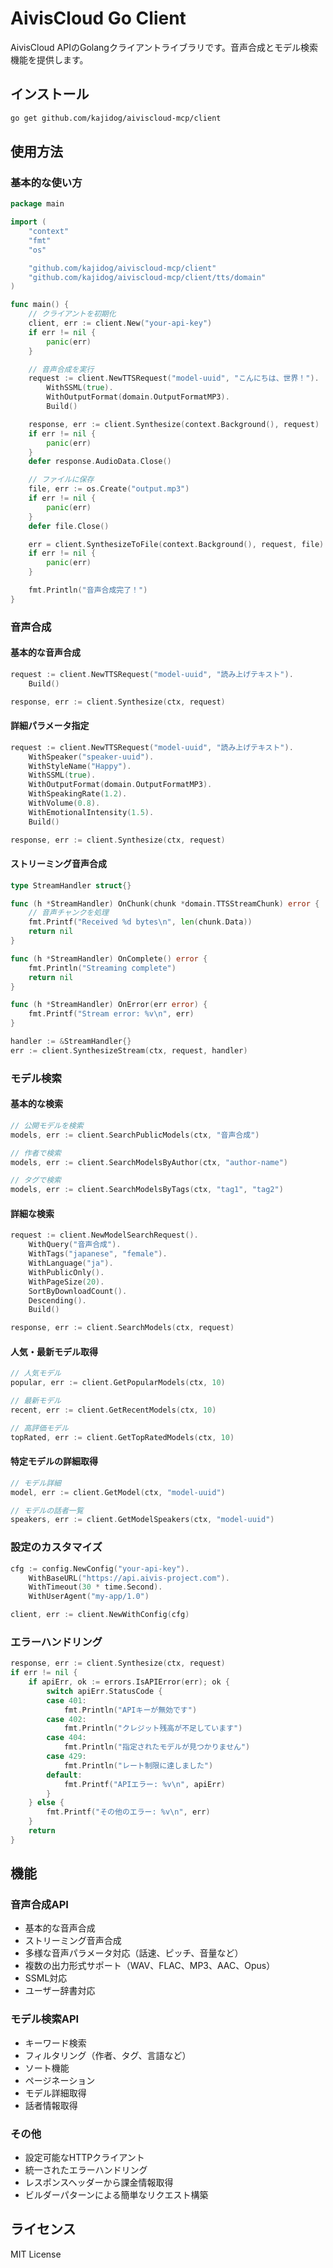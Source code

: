 # AivisCloud Go Client

AivisCloud APIのGolangクライアントライブラリです。音声合成とモデル検索機能を提供します。

## インストール

```bash
go get github.com/kajidog/aiviscloud-mcp/client
```

## 使用方法

### 基本的な使い方

```go
package main

import (
    "context"
    "fmt"
    "os"

    "github.com/kajidog/aiviscloud-mcp/client"
    "github.com/kajidog/aiviscloud-mcp/client/tts/domain"
)

func main() {
    // クライアントを初期化
    client, err := client.New("your-api-key")
    if err != nil {
        panic(err)
    }

    // 音声合成を実行
    request := client.NewTTSRequest("model-uuid", "こんにちは、世界！").
        WithSSML(true).
        WithOutputFormat(domain.OutputFormatMP3).
        Build()

    response, err := client.Synthesize(context.Background(), request)
    if err != nil {
        panic(err)
    }
    defer response.AudioData.Close()

    // ファイルに保存
    file, err := os.Create("output.mp3")
    if err != nil {
        panic(err)
    }
    defer file.Close()

    err = client.SynthesizeToFile(context.Background(), request, file)
    if err != nil {
        panic(err)
    }

    fmt.Println("音声合成完了！")
}
```

### 音声合成

#### 基本的な音声合成

```go
request := client.NewTTSRequest("model-uuid", "読み上げテキスト").
    Build()

response, err := client.Synthesize(ctx, request)
```

#### 詳細パラメータ指定

```go
request := client.NewTTSRequest("model-uuid", "読み上げテキスト").
    WithSpeaker("speaker-uuid").
    WithStyleName("Happy").
    WithSSML(true).
    WithOutputFormat(domain.OutputFormatMP3).
    WithSpeakingRate(1.2).
    WithVolume(0.8).
    WithEmotionalIntensity(1.5).
    Build()

response, err := client.Synthesize(ctx, request)
```

#### ストリーミング音声合成

```go
type StreamHandler struct{}

func (h *StreamHandler) OnChunk(chunk *domain.TTSStreamChunk) error {
    // 音声チャンクを処理
    fmt.Printf("Received %d bytes\n", len(chunk.Data))
    return nil
}

func (h *StreamHandler) OnComplete() error {
    fmt.Println("Streaming complete")
    return nil
}

func (h *StreamHandler) OnError(err error) {
    fmt.Printf("Stream error: %v\n", err)
}

handler := &StreamHandler{}
err := client.SynthesizeStream(ctx, request, handler)
```

### モデル検索

#### 基本的な検索

```go
// 公開モデルを検索
models, err := client.SearchPublicModels(ctx, "音声合成")

// 作者で検索
models, err := client.SearchModelsByAuthor(ctx, "author-name")

// タグで検索
models, err := client.SearchModelsByTags(ctx, "tag1", "tag2")
```

#### 詳細な検索

```go
request := client.NewModelSearchRequest().
    WithQuery("音声合成").
    WithTags("japanese", "female").
    WithLanguage("ja").
    WithPublicOnly().
    WithPageSize(20).
    SortByDownloadCount().
    Descending().
    Build()

response, err := client.SearchModels(ctx, request)
```

#### 人気・最新モデル取得

```go
// 人気モデル
popular, err := client.GetPopularModels(ctx, 10)

// 最新モデル  
recent, err := client.GetRecentModels(ctx, 10)

// 高評価モデル
topRated, err := client.GetTopRatedModels(ctx, 10)
```

#### 特定モデルの詳細取得

```go
// モデル詳細
model, err := client.GetModel(ctx, "model-uuid")

// モデルの話者一覧
speakers, err := client.GetModelSpeakers(ctx, "model-uuid")
```

### 設定のカスタマイズ

```go
cfg := config.NewConfig("your-api-key").
    WithBaseURL("https://api.aivis-project.com").
    WithTimeout(30 * time.Second).
    WithUserAgent("my-app/1.0")

client, err := client.NewWithConfig(cfg)
```

### エラーハンドリング

```go
response, err := client.Synthesize(ctx, request)
if err != nil {
    if apiErr, ok := errors.IsAPIError(err); ok {
        switch apiErr.StatusCode {
        case 401:
            fmt.Println("APIキーが無効です")
        case 402:
            fmt.Println("クレジット残高が不足しています")
        case 404:
            fmt.Println("指定されたモデルが見つかりません")
        case 429:
            fmt.Println("レート制限に達しました")
        default:
            fmt.Printf("APIエラー: %v\n", apiErr)
        }
    } else {
        fmt.Printf("その他のエラー: %v\n", err)
    }
    return
}
```

## 機能

### 音声合成API
- 基本的な音声合成
- ストリーミング音声合成
- 多様な音声パラメータ対応（話速、ピッチ、音量など）
- 複数の出力形式サポート（WAV、FLAC、MP3、AAC、Opus）
- SSML対応
- ユーザー辞書対応

### モデル検索API
- キーワード検索
- フィルタリング（作者、タグ、言語など）
- ソート機能
- ページネーション
- モデル詳細取得
- 話者情報取得

### その他
- 設定可能なHTTPクライアント
- 統一されたエラーハンドリング
- レスポンスヘッダーから課金情報取得
- ビルダーパターンによる簡単なリクエスト構築

## ライセンス

MIT License